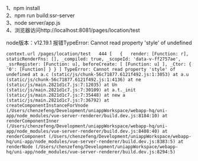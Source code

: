 1、npm install  
2、npm run build:ssr-server  
3、node server/app.js  
4、浏览器访问http://localhost:8081/pages/location/test  

node版本：v12.19.1
报错TypeError: Cannot read property 'style' of undefined  
  
`
context.url /pages/location/test  
444 [  
  {  
    render: [Function: r],
    staticRenderFns: [],
    _compiled: true,
    _scopeId: 'data-v-ff2757ae',
    _ssrRegister: [Function: u],
    beforeCreate: [ [Function: u] ],
    _Ctor: { '0': [Function] }
  }
]
TypeError: Cannot read property 'style' of undefined
    at a.c (static/js/chunk-56c71877.6121f492.js:1:3053)
    at a.u (static/js/chunk-56c71877.6121f492.js:1:4136)
    at ne (static/js/main.2821d1c7.js:7:12035)
    at Un (static/js/main.2821d1c7.js:7:30109)
    at a.t._init (static/js/main.2821d1c7.js:7:35448)
    at new a (static/js/main.2821d1c7.js:7:36792)
    at createComponentInstanceForVnode (/Users/chenzefeng/Development/uniappWorkspace/webapp-hq/uni-app/node_modules/vue-server-renderer/build.dev.js:8184:10)
    at renderComponentInner (/Users/chenzefeng/Development/uniappWorkspace/webapp-hq/uni-app/node_modules/vue-server-renderer/build.dev.js:8408:40)
    at renderComponent (/Users/chenzefeng/Development/uniappWorkspace/webapp-hq/uni-app/node_modules/vue-server-renderer/build.dev.js:8383:5)
    at renderNode (/Users/chenzefeng/Development/uniappWorkspace/webapp-hq/uni-app/node_modules/vue-server-renderer/build.dev.js:8294:5)
`
